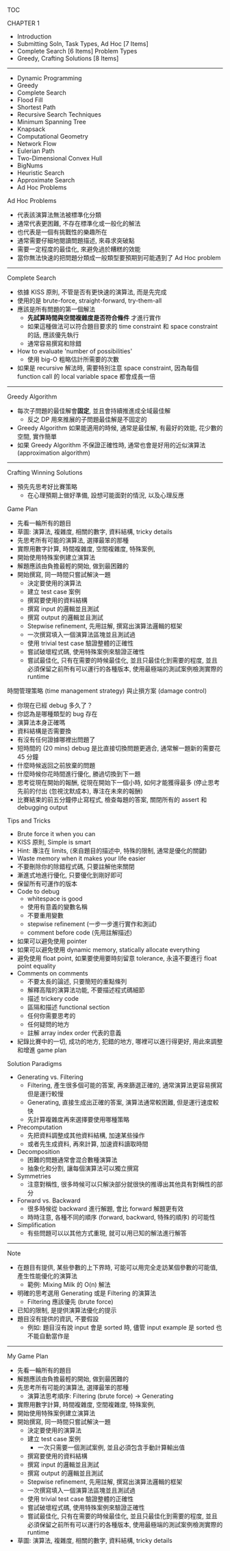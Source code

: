 TOC

CHAPTER 1

- Introduction
- Submitting Soln, Task Types, Ad Hoc [7 Items]
- Complete Search [6 Items]
  Problem Types
- Greedy, Crafting Solutions [8 Items]

---

- Dynamic Programming
- Greedy
- Complete Search
- Flood Fill
- Shortest Path
- Recursive Search Techniques
- Minimum Spanning Tree
- Knapsack
- Computational Geometry
- Network Flow
- Eulerian Path
- Two-Dimensional Convex Hull
- BigNums
- Heuristic Search
- Approximate Search
- Ad Hoc Problems

Ad Hoc Problems

- 代表該演算法無法被標準化分類
- 通常代表更困難, 不存在標準化或一般化的解法
- 也代表是一個有挑戰性的樂趣所在
- 通常需要仔細地閱讀問題描述, 來尋求突破點
- 需要一定程度的最佳化, 來避免過於糟糕的效能
- 當你無法快速的把問題分類成一般類型要預期到可能遇到了 Ad Hoc problem

---

Complete Search

- 依據 KISS 原則, 不管是否有更快速的演算法, 而是先完成
- 使用的是 brute-force, straight-forward, try-them-all
- 應該是所有問題的第一個解法
  - **先試算時間與空間複雜度是否符合條件** 才進行實作
  - 如果這種做法可以符合題目要求的 time constraint 和 space constraint 的話, 應該優先執行
  - 通常容易撰寫和除錯
- How to evaluate 'number of possibilities'
  - 使用 big-O 粗略估計所需要的次數
- 如果是 recursive 解法時, 需要特別注意 space constraint, 因為每個 function call 的 local variable space 都會成長一倍

---

Greedy Algorithm

- 每次子問題的最佳解會**固定**, 並且會持續推進成全域最佳解
  - 反之 DP 用來推展的子問題最佳解是不固定的
- Greedy Algorithm 如果能適用的時候, 通常是最佳解, 有最好的效能, 花少數的空間, 實作簡單
- 如果 Greedy Algorithm 不保證正確性時, 通常也會是好用的近似演算法 (approximation algorithm)

---

Crafting Winning Solutions

- 預先先思考好比賽策略
  - 在心理預期上做好準備, 設想可能面對的情況, 以及心理反應

Game Plan

- 先看一輪所有的題目
- 草圖: 演算法, 複雜度, 相關的數字, 資料結構, tricky details
- 先思考所有可能的演算法, 選擇最笨的那種
- 實際用數字計算, 時間複雜度, 空間複雜度, 特殊案例,
- 開始使用特殊案例建立演算法
- 解題應該由負擔最輕的開始, 做到最困難的
- 開始撰寫, 同一時間只嘗試解決一題
  - 決定要使用的演算法
  - 建立 test case 案例
  - 撰寫要使用的資料結構
  - 撰寫 input 的邏輯並且測試
  - 撰寫 output 的邏輯並且測試
  - Stepwise refinement, 先用註解, 撰寫出演算法邏輯的框架
  - 一次撰寫填入一個演算法區塊並且測試過
  - 使用 trivial test case 驗證整體的正確性
  - 嘗試破壞程式碼, 使用特殊案例來驗證正確性
  - 嘗試最佳化, 只有在需要的時候最佳化, 並且只最佳化到需要的程度, 並且必須保留之前所有可以運行的各種版本, 使用最極端的測試案例檢測實際的 runtime

時間管理策略 (time management strategy) 與止損方案 (damage control)

- 你現在已經 debug 多久了？
- 你認為是哪種類型的 bug 存在
- 演算法本身正確嗎
- 資料結構是否需要換
- 有沒有任何證據哪裡出問題了
- 短時間的 (20 mins) debug 是比直接切換問題更適合, 通常解一題新的需要花 45 分鐘
- 什麼時候返回之前放棄的問題
- 什麼時候你花時間進行優化, 勝過切換到下一題
- 思考從現在開始的報酬, 從現在開始下一個小時, 如何才能獲得最多 (停止思考先前的付出 (忽視沈默成本), 專注在未來的報酬)
- 比賽結束的前五分鐘停止寫程式, 檢查每題的答案, 關閉所有的 assert 和 debugging output

Tips and Tricks

- Brute force it when you can
- KISS 原則, Simple is smart
- Hint: 專注在 limits, (來自題目的描述中, 特殊的限制, 通常是優化的關鍵)
- Waste memory when it makes your life easier
- 不要刪除你的除錯程式碼, 只要註解他來關閉
- 漸進式地進行優化, 只要優化到剛好即可
- 保留所有可運作的版本
- Code to debug
  - whitespace is good
  - 使用有意義的變數名稱
  - 不要重用變數
  - stepwise refinement (一步一步進行實作和測試)
  - comment before code (先用註解描述)
- 如果可以避免使用 pointer
- 如果可以避免使用 dynamic memory, statically allocate everything
- 避免使用 float point, 如果要使用要時刻留意 tolerance, 永遠不要進行 float point equality
- Comments on comments
  - 不要太長的論述, 只要簡短的重點條列
  - 解釋高階的演算法功能, 不要描述程式碼細節
  - 描述 trickery code
  - 區隔和描述 functional section
  - 任何你需要思考的
  - 任何疑問的地方
  - 註解 array index order 代表的意義
- 紀錄比賽中的一切, 成功的地方, 犯錯的地方, 哪裡可以進行得更好, 用此來調整和增進 game plan

Solution Paradigms

- Generating vs. Filtering
  - Filtering, 產生很多個可能的答案, 再來篩選正確的, 通常演算法更容易撰寫但是運行較慢
  - Generating, 直接生成出正確的答案, 演算法通常較困難, 但是運行速度較快
  - 先計算複雜度再來選擇要使用哪種策略
- Precomputation
  - 先把資料調整成其他資料結構, 加速某些操作
  - 或者先生成資料, 再來計算, 加速資料讀取時間
- Decomposition
  - 困難的問題通常會混合數種演算法
  - 抽象化和分割, 讓每個演算法可以獨立撰寫
- Symmetries
  - 注意對稱性, 很多時候可以只解決部分就很快的推導出其他具有對稱性的部分
- Forward vs. Backward
  - 很多時候從 backward 進行解題, 會比 forward 解題更有效
  - 時時注意, 各種不同的順序 (forward, backward, 特殊的順序) 的可能性
- Simplification
  - 有些問題可以以其他方式重現, 就可以用已知的解法進行解答

---

Note

- 在題目有提供, 某些參數的上下界時, 可能可以用完全走訪某個參數的可能值, 產生性能優化的演算法
  - 範例: Mixing Milk 的 O(n) 解法
- 明確的思考選用 Generating 或是 Filtering 的演算法
  - Filtering 應該優先 (brute force)
- 已知的限制, 是提供演算法優化的提示
- 題目沒有提供的資訊, 不要假設
  - 例如: 題目沒有說 input 會是 sorted 時, 儘管 input example 是 sorted 也不能自動當作是

---

My Game Plan

- 先看一輪所有的題目
- 解題應該由負擔最輕的開始, 做到最困難的
- 先思考所有可能的演算法, 選擇最笨的那種
  - 演算法思考順序: Filtering (brute force) -> Generating
- 實際用數字計算, 時間複雜度, 空間複雜度, 特殊案例,
- 開始使用特殊案例建立演算法
- 開始撰寫, 同一時間只嘗試解決一題
  - 決定要使用的演算法
  - 建立 test case 案例
    - 一次只需要一個測試案例, 並且必須包含手動計算輸出值
  - 撰寫要使用的資料結構
  - 撰寫 input 的邏輯並且測試
  - 撰寫 output 的邏輯並且測試
  - Stepwise refinement, 先用註解, 撰寫出演算法邏輯的框架
  - 一次撰寫填入一個演算法區塊並且測試過
  - 使用 trivial test case 驗證整體的正確性
  - 嘗試破壞程式碼, 使用特殊案例來驗證正確性
  - 嘗試最佳化, 只有在需要的時候最佳化, 並且只最佳化到需要的程度, 並且必須保留之前所有可以運行的各種版本, 使用最極端的測試案例檢測實際的 runtime
- 草圖: 演算法, 複雜度, 相關的數字, 資料結構, tricky details
